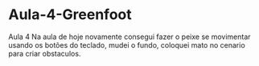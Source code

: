 # Aula-4-Greenfoot
Aula 4
Na aula de hoje novamente consegui fazer o peixe se movimentar usando os botões do teclado, mudei o fundo, coloquei mato no cenario para criar obstaculos.

